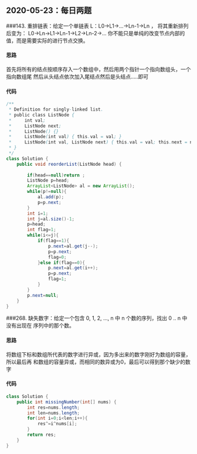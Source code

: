 ## 2020-05-23：每日两题

###143. 重排链表：给定一个单链表 L：L0→L1→…→Ln-1→Ln ，
将其重新排列后变为： L0→Ln→L1→Ln-1→L2→Ln-2→…
你不能只是单纯的改变节点内部的值，而是需要实际的进行节点交换。
#### 思路
首先将所有的结点按顺序存入一个数组中，然后用两个指针一个指向数组头，一个指向数组尾
然后从头结点依次加入尾结点然后是头结点.....即可
#### 代码
```java
/**
 * Definition for singly-linked list.
 * public class ListNode {
 *     int val;
 *     ListNode next;
 *     ListNode() {}
 *     ListNode(int val) { this.val = val; }
 *     ListNode(int val, ListNode next) { this.val = val; this.next = next; }
 * }
 */
class Solution {
    public void reorderList(ListNode head) {
        
        if(head==null)return ;
        ListNode p=head;
        ArrayList<ListNode> al = new ArrayList();
        while(p!=null){
            al.add(p);
            p=p.next;   
        }
        int i=1;
        int j=al.size()-1;
        p=head;
        int flag=1;
        while(i<=j){
            if(flag==1){
                p.next=al.get(j--);
                p=p.next;  
                flag=0;  
            }else if(flag==0){
                p.next=al.get(i++);
                p=p.next;
                flag=1;    
            }
        }
        p.next=null;
    }
}
```

###268. 缺失数字：给定一个包含 0, 1, 2, ..., n 中 n 个数的序列，找出 0 .. n 中没有出现在
序列中的那个数。
#### 思路
将数组下标和数组所代表的数字进行异或，因为多出来的数字刚好为数组的容量，所以最后再
和数组的容量异或，而相同的数异或为0，最后可以得到那个缺少的数字
#### 代码
```java
class Solution {
    public int missingNumber(int[] nums) {
        int res=nums.length;
        int len=nums.length;
        for(int i=0;i<len;i++){
            res^=i^nums[i];
        }
        return res;
    }
}
```



<details class="details-reset details-overlay details-overlay-dark" style="box-sizing: border-box; display: block;"><summary data-hotkey="l" aria-label="Jump to line" role="button" style="box-sizing: border-box; display: list-item; cursor: pointer; list-style: none;"></summary></details>

 